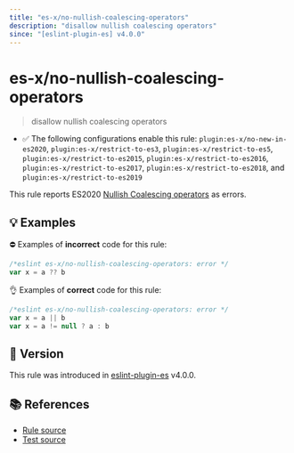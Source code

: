 ```yaml
---
title: "es-x/no-nullish-coalescing-operators"
description: "disallow nullish coalescing operators"
since: "[eslint-plugin-es] v4.0.0"
---
```


# es-x/no-nullish-coalescing-operators
> disallow nullish coalescing operators

- ✅ The following configurations enable this rule: `plugin:es-x/no-new-in-es2020`, `plugin:es-x/restrict-to-es3`, `plugin:es-x/restrict-to-es5`, `plugin:es-x/restrict-to-es2015`, `plugin:es-x/restrict-to-es2016`, `plugin:es-x/restrict-to-es2017`, `plugin:es-x/restrict-to-es2018`, and `plugin:es-x/restrict-to-es2019`

This rule reports ES2020 [Nullish Coalescing operators](https://github.com/tc39/proposal-nullish-coalescing) as errors.

## 💡 Examples

⛔ Examples of **incorrect** code for this rule:

<eslint-playground type="bad">

```js
/*eslint es-x/no-nullish-coalescing-operators: error */
var x = a ?? b
```

</eslint-playground>

👌 Examples of **correct** code for this rule:

<eslint-playground type="good">

```js
/*eslint es-x/no-nullish-coalescing-operators: error */
var x = a || b
var x = a != null ? a : b
```

</eslint-playground>

## 🚀 Version

This rule was introduced in [eslint-plugin-es] v4.0.0.

[eslint-plugin-es]: https://github.com/mysticatea/eslint-plugin-es

## 📚 References

- [Rule source](https://github.com/ota-meshi/eslint-plugin-es-x/blob/master/lib/rules/no-nullish-coalescing-operators.js)
- [Test source](https://github.com/ota-meshi/eslint-plugin-es-x/blob/master/tests/lib/rules/no-nullish-coalescing-operators.js)
